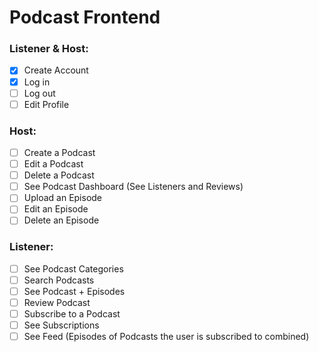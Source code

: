 # Podcast Frontend

### Listener & Host:

- [x] Create Account
- [x] Log in
- [ ] Log out
- [ ] Edit Profile

### Host:

- [ ] Create a Podcast
- [ ] Edit a Podcast
- [ ] Delete a Podcast
- [ ] See Podcast Dashboard (See Listeners and Reviews)
- [ ] Upload an Episode
- [ ] Edit an Episode
- [ ] Delete an Episode

### Listener:

- [ ] See Podcast Categories
- [ ] Search Podcasts
- [ ] See Podcast + Episodes
- [ ] Review Podcast
- [ ] Subscribe to a Podcast
- [ ] See Subscriptions
- [ ] See Feed (Episodes of Podcasts the user is subscribed to combined)
